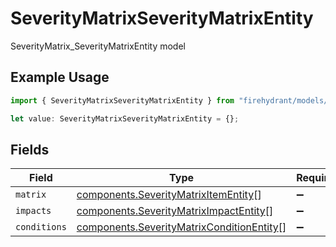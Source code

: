 # SeverityMatrixSeverityMatrixEntity

SeverityMatrix_SeverityMatrixEntity model

## Example Usage

```typescript
import { SeverityMatrixSeverityMatrixEntity } from "firehydrant/models/components";

let value: SeverityMatrixSeverityMatrixEntity = {};
```

## Fields

| Field                                                                                                  | Type                                                                                                   | Required                                                                                               | Description                                                                                            |
| ------------------------------------------------------------------------------------------------------ | ------------------------------------------------------------------------------------------------------ | ------------------------------------------------------------------------------------------------------ | ------------------------------------------------------------------------------------------------------ |
| `matrix`                                                                                               | [components.SeverityMatrixItemEntity](../../models/components/severitymatrixitementity.md)[]           | :heavy_minus_sign:                                                                                     | N/A                                                                                                    |
| `impacts`                                                                                              | [components.SeverityMatrixImpactEntity](../../models/components/severitymatriximpactentity.md)[]       | :heavy_minus_sign:                                                                                     | N/A                                                                                                    |
| `conditions`                                                                                           | [components.SeverityMatrixConditionEntity](../../models/components/severitymatrixconditionentity.md)[] | :heavy_minus_sign:                                                                                     | N/A                                                                                                    |